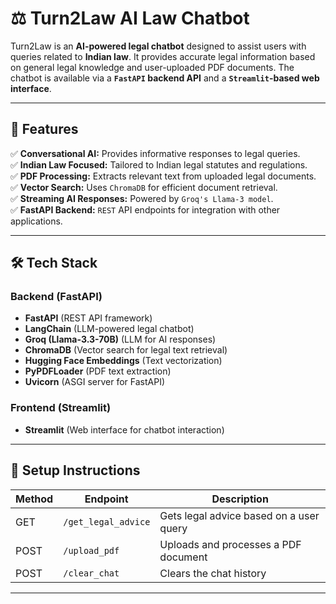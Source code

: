 # ⚖️ Turn2Law AI Law Chatbot

Turn2Law is an **AI-powered legal chatbot** designed to assist users with queries related to **Indian law**. It provides
accurate legal information based on general legal knowledge and user-uploaded PDF documents. The chatbot is available
via a **`FastAPI` backend API** and a **`Streamlit`-based web interface**.

---

## 🚀 Features

✅ **Conversational AI:** Provides informative responses to legal queries.  
✅ **Indian Law Focused:** Tailored to Indian legal statutes and regulations.  
✅ **PDF Processing:** Extracts relevant text from uploaded legal documents.  
✅ **Vector Search:** Uses `ChromaDB` for efficient document retrieval.  
✅ **Streaming AI Responses:** Powered by `Groq's Llama-3 model`.  
✅ **FastAPI Backend:** `REST` API endpoints for integration with other applications.

---

## 🛠 Tech Stack

### **Backend (FastAPI)**

- **FastAPI** (REST API framework)
- **LangChain** (LLM-powered legal chatbot)
- **Groq (Llama-3.3-70B)** (LLM for AI responses)
- **ChromaDB** (Vector search for legal text retrieval)
- **Hugging Face Embeddings** (Text vectorization)
- **PyPDFLoader** (PDF text extraction)
- **Uvicorn** (ASGI server for FastAPI)

### **Frontend (Streamlit)**

- **Streamlit** (Web interface for chatbot interaction)

---

## 📌 Setup Instructions

| Method | Endpoint            | Description                             |
|--------|---------------------|-----------------------------------------|
| GET    | `/get_legal_advice` | Gets legal advice based on a user query |
| POST   | `/upload_pdf`       | Uploads and processes a PDF document    |
| POST   | `/clear_chat`       | Clears the chat history                 |

---

